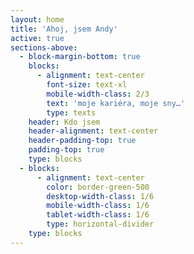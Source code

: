 ```yaml
---
layout: home
title: 'Ahoj, jsem Andy'
active: true
sections-above:
  - block-margin-bottom: true
    blocks:
      - alignment: text-center
        font-size: text-xl
        mobile-width-class: 2/3
        text: 'moje kariéra, moje sny…'
        type: texts
    header: Kdo jsem
    header-alignment: text-center
    header-padding-top: true
    padding-top: true
    type: blocks
  - blocks:
      - alignment: text-center
        color: border-green-500
        desktop-width-class: 1/6
        mobile-width-class: 1/6
        tablet-width-class: 1/6
        type: horizontal-divider
    type: blocks
---
```



